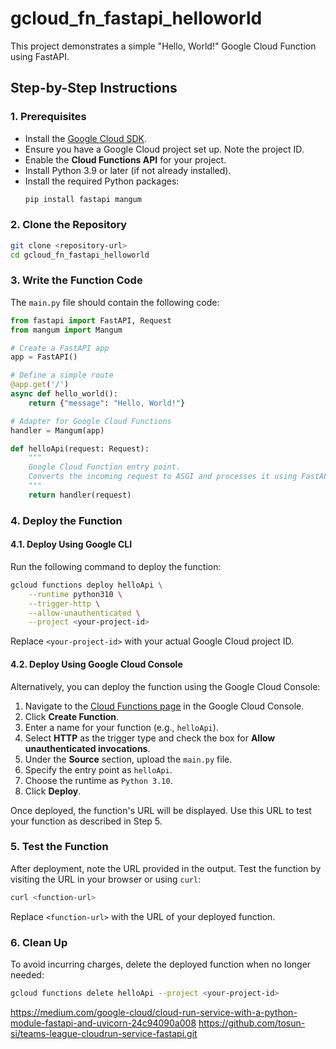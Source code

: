 # gcloud_fn_fastapi_helloworld

This project demonstrates a simple "Hello, World!" Google Cloud Function using FastAPI.

## Step-by-Step Instructions

### 1. Prerequisites
- Install the [Google Cloud SDK](https://cloud.google.com/sdk/docs/install).
- Ensure you have a Google Cloud project set up. Note the project ID.
- Enable the **Cloud Functions API** for your project.
- Install Python 3.9 or later (if not already installed).
- Install the required Python packages:
  ```bash
  pip install fastapi mangum
  ```

### 2. Clone the Repository
```bash
git clone <repository-url>
cd gcloud_fn_fastapi_helloworld
```

### 3. Write the Function Code
The `main.py` file should contain the following code:
```python
from fastapi import FastAPI, Request
from mangum import Mangum

# Create a FastAPI app
app = FastAPI()

# Define a simple route
@app.get('/')
async def hello_world():
    return {"message": "Hello, World!"}

# Adapter for Google Cloud Functions
handler = Mangum(app)

def helloApi(request: Request):
    """
    Google Cloud Function entry point.
    Converts the incoming request to ASGI and processes it using FastAPI.
    """
    return handler(request)
```

### 4. Deploy the Function

#### 4.1. Deploy Using Google CLI
Run the following command to deploy the function:
```bash
gcloud functions deploy helloApi \
    --runtime python310 \
    --trigger-http \
    --allow-unauthenticated \
    --project <your-project-id>
```
Replace `<your-project-id>` with your actual Google Cloud project ID.

#### 4.2. Deploy Using Google Cloud Console
Alternatively, you can deploy the function using the Google Cloud Console:

1. Navigate to the [Cloud Functions page](https://console.cloud.google.com/functions) in the Google Cloud Console.
2. Click **Create Function**.
3. Enter a name for your function (e.g., `helloApi`).
4. Select **HTTP** as the trigger type and check the box for **Allow unauthenticated invocations**.
5. Under the **Source** section, upload the `main.py` file.
6. Specify the entry point as `helloApi`.
7. Choose the runtime as `Python 3.10`.
8. Click **Deploy**.

Once deployed, the function's URL will be displayed. Use this URL to test your function as described in Step 5.

### 5. Test the Function
After deployment, note the URL provided in the output. Test the function by visiting the URL in your browser or using `curl`:
```bash
curl <function-url>
```
Replace `<function-url>` with the URL of your deployed function.

### 6. Clean Up
To avoid incurring charges, delete the deployed function when no longer needed:
```bash
gcloud functions delete helloApi --project <your-project-id>
```

https://medium.com/google-cloud/cloud-run-service-with-a-python-module-fastapi-and-uvicorn-24c94090a008
https://github.com/tosun-si/teams-league-cloudrun-service-fastapi.git